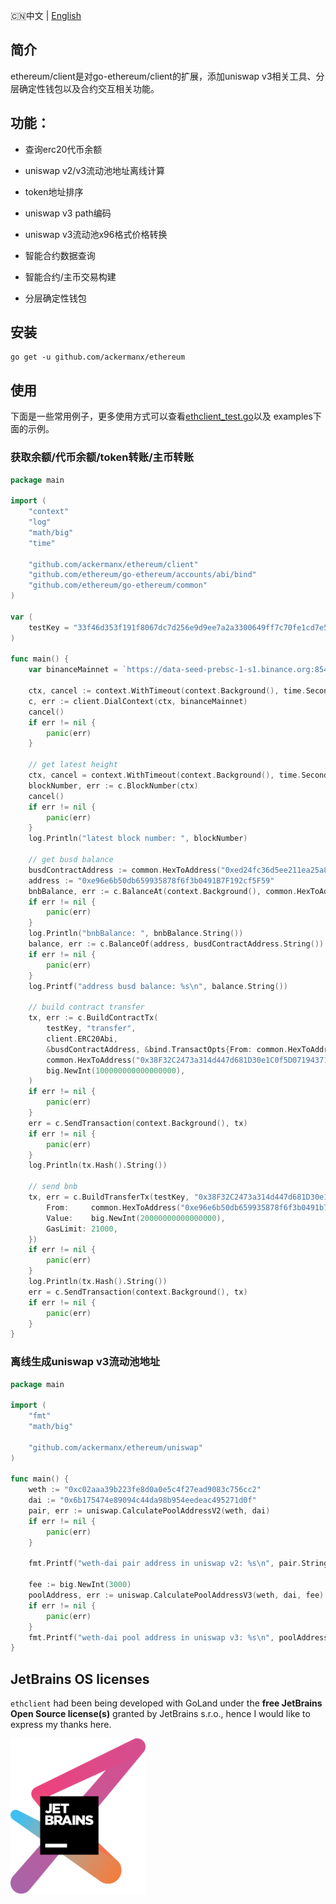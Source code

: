 🇨🇳中文 | [English](README.md)

## 简介

ethereum/client是对go-ethereum/client的扩展，添加uniswap v3相关工具、分层确定性钱包以及合约交互相关功能。

## 功能：

- 查询erc20代币余额

- uniswap v2/v3流动池地址离线计算

- token地址排序

- uniswap v3 path编码

- uniswap v3流动池x96格式价格转换

- 智能合约数据查询

- 智能合约/主币交易构建

- 分层确定性钱包

## 安装

```
go get -u github.com/ackermanx/ethereum
```

## 使用

下面是一些常用例子，更多使用方式可以查看[ethclient_test.go](https://github.com/ackermanx/ethereum/blob/main/client/ethclient_test.go)以及 examples下面的示例。

### 获取余额/代币余额/token转账/主币转账

```go
package main

import (
	"context"
	"log"
	"math/big"
	"time"

	"github.com/ackermanx/ethereum/client"
	"github.com/ethereum/go-ethereum/accounts/abi/bind"
	"github.com/ethereum/go-ethereum/common"
)

var (
	testKey = "33f46d353f191f8067dc7d256e9d9ee7a2a3300649ff7c70fe1cd7e5d5237da5"
)

func main() {
	var binanceMainnet = `https://data-seed-prebsc-1-s1.binance.org:8545`

	ctx, cancel := context.WithTimeout(context.Background(), time.Second*5)
	c, err := client.DialContext(ctx, binanceMainnet)
	cancel()
	if err != nil {
		panic(err)
	}

	// get latest height
	ctx, cancel = context.WithTimeout(context.Background(), time.Second*5)
	blockNumber, err := c.BlockNumber(ctx)
	cancel()
	if err != nil {
		panic(err)
	}
	log.Println("latest block number: ", blockNumber)

	// get busd balance
	busdContractAddress := common.HexToAddress("0xed24fc36d5ee211ea25a80239fb8c4cfd80f12ee")
	address := "0xe96e6b50db659935878f6f3b0491B7F192cf5F59"
	bnbBalance, err := c.BalanceAt(context.Background(), common.HexToAddress(address), nil)
	if err != nil {
		panic(err)
	}
	log.Println("bnbBalance: ", bnbBalance.String())
	balance, err := c.BalanceOf(address, busdContractAddress.String())
	if err != nil {
		panic(err)
	}
	log.Printf("address busd balance: %s\n", balance.String())

	// build contract transfer
	tx, err := c.BuildContractTx(
		testKey, "transfer",
		client.ERC20Abi,
		&busdContractAddress, &bind.TransactOpts{From: common.HexToAddress(address)},
		common.HexToAddress("0x38F32C2473a314d447d681D30e1C0f5D07194371"),
		big.NewInt(100000000000000000),
	)
	if err != nil {
		panic(err)
	}
	err = c.SendTransaction(context.Background(), tx)
	if err != nil {
		panic(err)
	}
	log.Println(tx.Hash().String())

	// send bnb
	tx, err = c.BuildTransferTx(testKey, "0x38F32C2473a314d447d681D30e1C0f5D07194371", &bind.TransactOpts{
		From:     common.HexToAddress("0xe96e6b50db659935878f6f3b0491b7f192cf5f59"),
		Value:    big.NewInt(20000000000000000),
		GasLimit: 21000,
	})
	if err != nil {
		panic(err)
	}
	log.Println(tx.Hash().String())
	err = c.SendTransaction(context.Background(), tx)
	if err != nil {
		panic(err)
	}
}
```

### 离线生成uniswap v3流动池地址

```go
package main

import (
	"fmt"
	"math/big"

	"github.com/ackermanx/ethereum/uniswap"
)

func main() {
	weth := "0xc02aaa39b223fe8d0a0e5c4f27ead9083c756cc2"
	dai := "0x6b175474e89094c44da98b954eedeac495271d0f"
	pair, err := uniswap.CalculatePoolAddressV2(weth, dai)
	if err != nil {
		panic(err)
	}

	fmt.Printf("weth-dai pair address in uniswap v2: %s\n", pair.String())

	fee := big.NewInt(3000)
	poolAddress, err := uniswap.CalculatePoolAddressV3(weth, dai, fee)
	if err != nil {
		panic(err)
	}
	fmt.Printf("weth-dai pool address in uniswap v3: %s\n", poolAddress.String())
}

```

## JetBrains OS licenses

`ethclient` had been being developed with GoLand under the **free JetBrains Open Source license(s)** granted by JetBrains s.r.o., hence I would like to express my thanks here.

<a href="https://www.jetbrains.com/?from=ethclient" target="_blank"><img src="https://raw.githubusercontent.com/ackermanx/ethclient/main/docs/images/jetbrains/jetbrains-variant-3.svg" width="216" align="middle" align="middle"/></a>